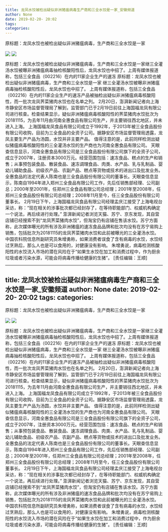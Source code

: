```yaml
---
title: 龙凤水饺被检出疑似非洲猪瘟病毒生产商和三全水饺是一家_安徽频道
author: None
date: 2019-02-20- 20:02
tags: 
categories: 
---
```

原标题：龙凤水饺也被检出疑似非洲猪瘟病毒，生产商和三全水饺是一家
<!-- more -->
                
<img align="center" border="0" src="http://p1.ifengimg.com/a/2019_08/4951679cbf4c3f6_size904_w1848_h798.jpg" />
                
<img align="center" border="0" src="http://p2.ifengimg.com/a/2016/0810/204c433878d5cf9size1_w16_h16.png" />
            
原标题：龙凤水饺也被检出疑似非洲猪瘟病毒，生产商和三全水饺是一家继三全灌汤水饺被曝非洲猪瘟病毒抽检核酸阳性后，龙凤水饺也中招了。上周有媒体报道称，包括三全食品（002216）在内的11家企业生产的速冻
原标题：龙凤水饺也被检出疑似非洲猪瘟病毒，生产商和三全水饺是一家
继三全灌汤水饺被曝非洲猪瘟病毒抽检核酸阳性后，龙凤水饺也中招了。
上周有媒体报道称，包括三全食品（002216）在内的11家企业生产的速冻产品被抽检出疑似非洲猪瘟病毒核酸阳性，而一批次龙凤荠菜猪肉水饺也在名单之列。
2月20日，澎湃新闻记者向上海市静安区市场监督管理局了解到，监管部门已于2月19日前往上海国福龙凤有限公司进行核查。检查结果显示，疑似非洲猪瘟病毒核酸阳性的荠菜猪肉水饺批次为20181115，为去年11月由河南全惠食品有限公司生产，并主要销往西北地区，并未进入上海。
上海国福龙凤食品有限公司成立于1992年，于2013年被三全食品股份有限公司收购，目前为三全食品的全资子公司。据静安区市场监督管理局透露，龙凤主要生产产品为汤圆，水饺并非主要产品。
值得注意的是，此前同样检测出疑似猪瘟病毒核酸阳性的三全灌汤水饺的生产商也为河南全惠食品有限公司。
天眼查信息显示，河南全惠食品有限公司是三全食品股份有限公司旗下的全资子公司，成立于2007年，注册资本3000万元。经营范围包括：速冻食品、糕点的生产和销售；从事预包装食品、散装食品、速冻调理食品、肉类、水产品、乳与乳制品、婴幼儿辅助食品、初级农产品、农副产品、糕点等货物或技术的进出口及批发业务。
全惠食品的法定代表人陈南也是三全食品股份有限公司的董事长。天眼查信息显示，陈南自1994年进入郑州三全食品有限公司工作，先后任销售部经理、公司副总；2000年至2001年，任郑州三全食品有限公司总经理；2001年至2008年，任郑州三全食品股份有限公司总经理；2008年11月至今，任三全食品股份有限公司董事长。
2月19日下午，上海国福龙凤食品有限公司经理孟庆江接受了上海电视台采访，称：“现在相关的涉事批次都已经封存了，在等待职能部门、权威机构确定一个说法，再后续进行处理。”
澎湃新闻记者浏览天猫、苏宁、京东发现，其自营店铺已经搜索不到“龙凤荠菜猪肉水饺”，但淘宝仍有店铺在售该水饺。苏宁方面称，此次媒体曝光的所有涉及非洲猪瘟的速冻食品品牌和批次均没有在苏宁易购上销售，包括批次为20181115的龙凤荠菜猪肉水饺和此前被曝光的三全灌汤水饺。
中国农科院信息所副研究员朱增勇称，如果消费者误食了含有病毒的水饺，水饺经过烹熟后，那么人也是可以食用的，对健康没有影响。
朱增勇说，病毒检测核酸阳性的水饺流入市场的潜在风险在于“如果生水饺在加工和消费过程中，作为厨余垃圾或者污染水源，可能会将病毒传播给健康的生猪”。
[责任编辑：王顺]
            
---
title: 龙凤水饺被检出疑似非洲猪瘟病毒生产商和三全水饺是一家_安徽频道
author: None
date: 2019-02-20- 20:02
tags: 
categories: 
---
原标题：龙凤水饺也被检出疑似非洲猪瘟病毒，生产商和三全水饺是一家
<!-- more -->
                
<img align="center" border="0" src="http://p1.ifengimg.com/a/2019_08/4951679cbf4c3f6_size904_w1848_h798.jpg" />
                
<img align="center" border="0" src="http://p2.ifengimg.com/a/2016/0810/204c433878d5cf9size1_w16_h16.png" />
            
原标题：龙凤水饺也被检出疑似非洲猪瘟病毒，生产商和三全水饺是一家继三全灌汤水饺被曝非洲猪瘟病毒抽检核酸阳性后，龙凤水饺也中招了。上周有媒体报道称，包括三全食品（002216）在内的11家企业生产的速冻
原标题：龙凤水饺也被检出疑似非洲猪瘟病毒，生产商和三全水饺是一家
继三全灌汤水饺被曝非洲猪瘟病毒抽检核酸阳性后，龙凤水饺也中招了。
上周有媒体报道称，包括三全食品（002216）在内的11家企业生产的速冻产品被抽检出疑似非洲猪瘟病毒核酸阳性，而一批次龙凤荠菜猪肉水饺也在名单之列。
2月20日，澎湃新闻记者向上海市静安区市场监督管理局了解到，监管部门已于2月19日前往上海国福龙凤有限公司进行核查。检查结果显示，疑似非洲猪瘟病毒核酸阳性的荠菜猪肉水饺批次为20181115，为去年11月由河南全惠食品有限公司生产，并主要销往西北地区，并未进入上海。
上海国福龙凤食品有限公司成立于1992年，于2013年被三全食品股份有限公司收购，目前为三全食品的全资子公司。据静安区市场监督管理局透露，龙凤主要生产产品为汤圆，水饺并非主要产品。
值得注意的是，此前同样检测出疑似猪瘟病毒核酸阳性的三全灌汤水饺的生产商也为河南全惠食品有限公司。
天眼查信息显示，河南全惠食品有限公司是三全食品股份有限公司旗下的全资子公司，成立于2007年，注册资本3000万元。经营范围包括：速冻食品、糕点的生产和销售；从事预包装食品、散装食品、速冻调理食品、肉类、水产品、乳与乳制品、婴幼儿辅助食品、初级农产品、农副产品、糕点等货物或技术的进出口及批发业务。
全惠食品的法定代表人陈南也是三全食品股份有限公司的董事长。天眼查信息显示，陈南自1994年进入郑州三全食品有限公司工作，先后任销售部经理、公司副总；2000年至2001年，任郑州三全食品有限公司总经理；2001年至2008年，任郑州三全食品股份有限公司总经理；2008年11月至今，任三全食品股份有限公司董事长。
2月19日下午，上海国福龙凤食品有限公司经理孟庆江接受了上海电视台采访，称：“现在相关的涉事批次都已经封存了，在等待职能部门、权威机构确定一个说法，再后续进行处理。”
澎湃新闻记者浏览天猫、苏宁、京东发现，其自营店铺已经搜索不到“龙凤荠菜猪肉水饺”，但淘宝仍有店铺在售该水饺。苏宁方面称，此次媒体曝光的所有涉及非洲猪瘟的速冻食品品牌和批次均没有在苏宁易购上销售，包括批次为20181115的龙凤荠菜猪肉水饺和此前被曝光的三全灌汤水饺。
中国农科院信息所副研究员朱增勇称，如果消费者误食了含有病毒的水饺，水饺经过烹熟后，那么人也是可以食用的，对健康没有影响。
朱增勇说，病毒检测核酸阳性的水饺流入市场的潜在风险在于“如果生水饺在加工和消费过程中，作为厨余垃圾或者污染水源，可能会将病毒传播给健康的生猪”。
[责任编辑：王顺]
            
